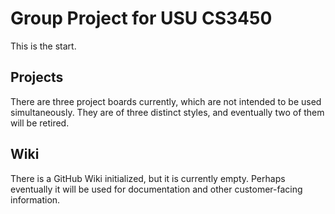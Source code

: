 # Group Project for USU CS3450

This is the start.

## Projects

There are three project boards currently, which are not intended to be used simultaneously. They are of three distinct styles, and eventually two of them will be retired.

## Wiki

There is a GitHub Wiki initialized, but it is currently empty. Perhaps eventually it will be used for documentation and other customer-facing information.

